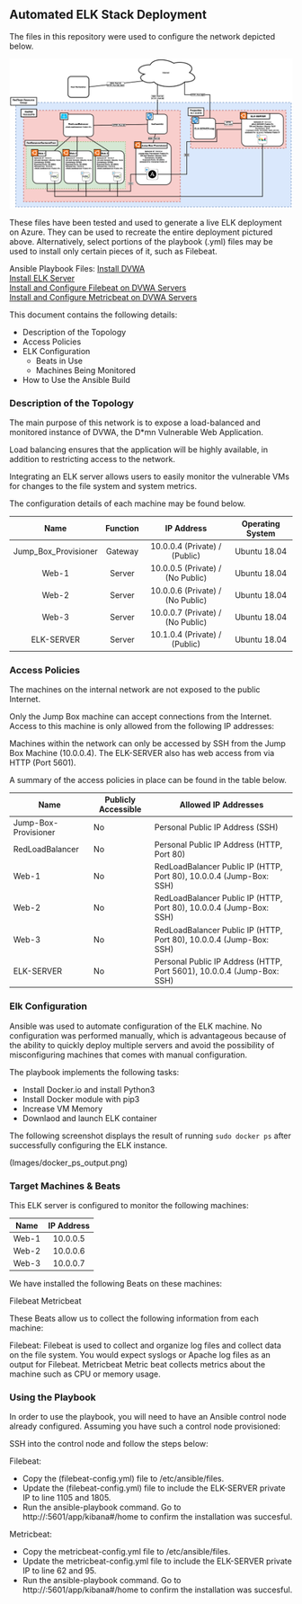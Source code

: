 ## Automated ELK Stack Deployment

The files in this repository were used to configure the network depicted below.

![network_diagram](Images/network_diagram.png)

These files have been tested and used to generate a live ELK deployment on Azure. They can be used to recreate the entire deployment pictured above. Alternatively, select portions of the playbook (.yml) files may be used to install only certain pieces of it, such as Filebeat.

Ansible Playbook Files:
  [Install DVWA](yml_files/pentest.yml)\
  [Install ELK Server](yml_files/install-elk.yml)\
  [Install and Configure Filebeat on DVWA Servers](yml_files/filebeat-playbook.yml)\
  [Install and Configure Metricbeat on DVWA Servers](yml_files/metricbeat-playbook.yml)

This document contains the following details:
- Description of the Topology
- Access Policies
- ELK Configuration
  - Beats in Use
  - Machines Being Monitored
- How to Use the Ansible Build


### Description of the Topology

The main purpose of this network is to expose a load-balanced and monitored instance of DVWA, the D*mn Vulnerable Web Application.

Load balancing ensures that the application will be highly available, in addition to restricting access to the network.

Integrating an ELK server allows users to easily monitor the vulnerable VMs for changes to the file system and system metrics.

The configuration details of each machine may be found below.

|         Name         | Function |                      IP Address                      | Operating System |
|:--------------------:|:--------:|:----------------------------------------------------:|:----------------:|
| Jump_Box_Provisioner | Gateway  | 10.0.0.4 (Private) / <Jump-Box Public IP> (Public)   | Ubuntu 18.04     |
| Web-1                | Server   | 10.0.0.5 (Private) / (No Public)                     | Ubuntu 18.04     |
| Web-2                | Server   | 10.0.0.6 (Private) / (No Public)                     | Ubuntu 18.04     |
| Web-3                | Server   | 10.0.0.7 (Private) / (No Public)                     | Ubuntu 18.04     |
| ELK-SERVER           | Server   | 10.1.0.4 (Private) / <ELK-SERVER Public IP> (Public) | Ubuntu 18.04     |

### Access Policies

The machines on the internal network are not exposed to the public Internet. 

Only the Jump Box machine can accept connections from the Internet. Access to this machine is only allowed from the following IP addresses:

<Personal Public IP Address>

Machines within the network can only be accessed by SSH from the Jump Box Machine (10.0.0.4). The ELK-SERVER also has web access from <Personal Puablic IP Address> via HTTP (Port 5601).

A summary of the access policies in place can be found in the table below.

| Name                 | Publicly Accessible | Allowed IP Addresses                                                   |
|----------------------|---------------------|------------------------------------------------------------------------|
| Jump-Box-Provisioner | No                  | Personal Public IP Address (SSH)                                       |
| RedLoadBalancer      | No                  | Personal Public IP Address (HTTP, Port 80)                             |
| Web-1                | No                  | RedLoadBalancer Public IP (HTTP, Port 80), 10.0.0.4 (Jump-Box: SSH)    |
| Web-2                | No                  | RedLoadBalancer Public IP (HTTP, Port 80), 10.0.0.4 (Jump-Box: SSH)    |
| Web-3                | No                  | RedLoadBalancer Public IP (HTTP, Port 80), 10.0.0.4 (Jump-Box: SSH)    |
| ELK-SERVER           | No                  | Personal Public IP Address (HTTP, Port 5601), 10.0.0.4 (Jump-Box: SSH) |

### Elk Configuration

Ansible was used to automate configuration of the ELK machine. No configuration was performed manually, which is advantageous because of the ability to quickly deploy multiple servers and avoid the possibility of misconfiguring machines that comes with manual configuration.

The playbook implements the following tasks:

- Install Docker.io and install Python3
- Install Docker module with pip3
- Increase VM Memory
- Downlaod and launch ELK container

The following screenshot displays the result of running `sudo docker ps` after successfully configuring the ELK instance.

(Images/docker_ps_output.png)

### Target Machines & Beats

This ELK server is configured to monitor the following machines:

|  Name | IP Address |
|:-----:|:----------:|
| Web-1 | 10.0.0.5   |
| Web-2 | 10.0.0.6   |
| Web-3 | 10.0.0.7   |

We have installed the following Beats on these machines:

Filebeat
Metricbeat

These Beats allow us to collect the following information from each machine:

Filebeat:
  Filebeat is used to collect and organize log files and collect data on the file system. You would expect syslogs or Apache log files as an output for Filebeat.
Metricbeat
  Metric beat collects metrics about the machine such as CPU or memory usage.

### Using the Playbook
In order to use the playbook, you will need to have an Ansible control node already configured. Assuming you have such a control node provisioned: 

SSH into the control node and follow the steps below:

Filebeat:
- Copy the (filebeat-config.yml) file to /etc/ansible/files.
- Update the (filebeat-config.yml) file to include the ELK-SERVER private IP to line 1105 and 1805.
- Run the ansible-playbook command. Go to http://<ELK-SERVER Public IP>:5601/app/kibana#/home to confirm the installation was succesful.

Metricbeat:
- Copy the metricbeat-config.yml file to /etc/ansible/files.
- Update the metricbeat-config.yml file to include the ELK-SERVER private IP to line 62 and 95.
- Run the ansible-playbook command. Go to http://<ELK-SERVER Public IP>:5601/app/kibana#/home to confirm the installation was succesful.
